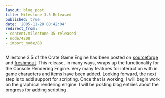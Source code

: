 ```yaml
---
layout: blog_post
title: Milestone 3.5 Released
published: true
date: '2005-11-28 08:42:04'
redirect_from:
- content/milestone-35-released
- node/4208
- import_node/88
---
```


Milestone 3.5 of the Crate Game Engine has been posted on [sourceforge](http://sourceforge.net/projects/emptycrate/) and [freshmeat](http://freshmeat.net/projects/emtpycrate/). This release, in many ways, wraps up the functionality for the Console Rendering Engine. Very many features for interaction with in game characters and items have been added. Looking forward, the next step is to add support for scripting. Once that is working, I will begin work on the graphical rendering engine. I will be posting blog entries about the progress for adding scripting.
